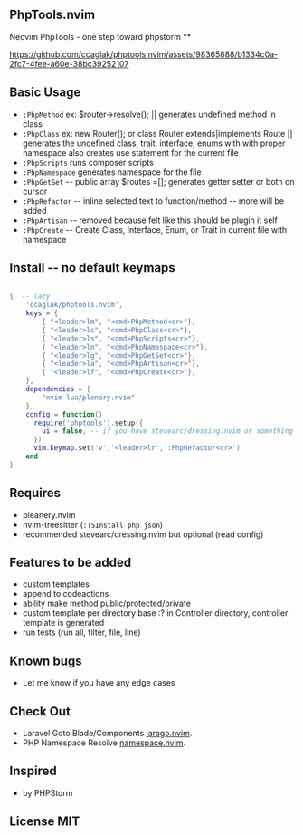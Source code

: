 ## PhpTools.nvim

Neovim PhpTools - one step toward phpstorm
\*\*

https://github.com/ccaglak/phptools.nvim/assets/98365888/b1334c0a-2fc7-4fee-a60e-38bc39252107

## Basic Usage

- `:PhpMethod` ex: $router->resolve(); || generates undefined method in class
- `:PhpClass` ex: new Router(); or class Router extends|implements Route || generates the undefined class, trait, interface, enums with with proper namespace also creates use statement for the current file
- `:PhpScripts` runs composer scripts
- `:PhpNamespace` generates namespace for the file
- `:PhpGetSet` -- public array $routes =[]; generates getter setter or both on cursor
- `:PhpRefactor` -- inline selected text to function/method -- more will be added
- `:PhpArtisan` -- removed because felt like this should be plugin it self
- `:PhpCreate` -- Create Class, Interface, Enum, or Trait in current file with namespace

## Install -- no default keymaps

```lua

{  -- lazy
    'ccaglak/phptools.nvim',
    keys = {
        { "<leader>lm", "<cmd>PhpMethod<cr>"},
        { "<leader>lc", "<cmd>PhpClass<cr>"},
        { "<leader>ls", "<cmd>PhpScripts<cr>"},
        { "<leader>ln", "<cmd>PhpNamespace<cr>"},
        { "<leader>lg", "<cmd>PhpGetSet<cr>"},
        { "<leader>la", "<cmd>PhpArtisan<cr>"},
        { "<leader>lf", "<cmd>PhpCreate<cr>"},
    },
    dependencies = {
        "nvim-lua/plenary.nvim"
    },
    config = function()
      require('phptools').setup({
        ui = false, -- if you have stevearc/dressing.nvim or something similar keep it false or else true
      })
      vim.keymap.set('v','<leader>lr',':PhpRefactor<cr>')
    end
}

```

## Requires

- pleanery.nvim
- nvim-treesitter (`:TSInstall php json`)
- recommended stevearc/dressing.nvim but optional (read config)

## Features to be added

- custom templates
- append to codeactions
- ability make method public/protected/private
- custom template per directory base :? in Controller directory, controller template is generated
- run tests (run all, filter, file, line)

## Known bugs

- Let me know if you have any edge cases

## Check Out

- Laravel Goto Blade/Components [larago.nvim](https://github.com/ccaglak/larago.nvim).
- PHP Namespace Resolve [namespace.nvim](https://github.com/ccaglak/namespace.nvim).

## Inspired

- by PHPStorm

## License MIT
